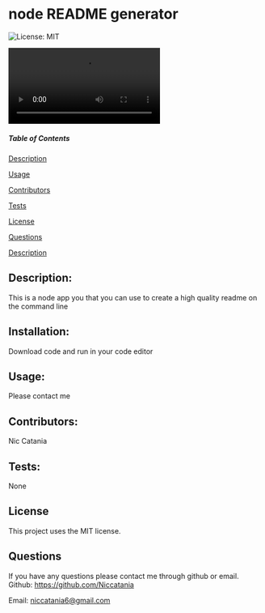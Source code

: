 
# node README generator


  ![License: MIT](https://img.shields.io/badge/License-MIT-blue.svg)
  
  ![Demonstration video!](https://github.com/Niccatania/nodeREADMEGenerator/blob/main/main/assets/Readmevid.mp4)


  ##### Table of Contents  

  [Description](#Description)

  [Usage](#Usage)  

  [Contributors](#Contributors) 

  [Tests](#Tests)  

  [License](#License) 

  [Questions](#Questions)  
  
  [Description](#Description) 
  


## Description:
This is a node app you that you can use to create a high quality readme on the command line
## Installation:
Download code and run in your code editor
## Usage:
Please contact me
## Contributors:
Nic Catania
## Tests:
None
## License
This project uses the MIT license.
## Questions
If you have any questions please contact me through github or email.
Github: https://github.com/Niccatania

Email: niccatania6@gmail.com
 
